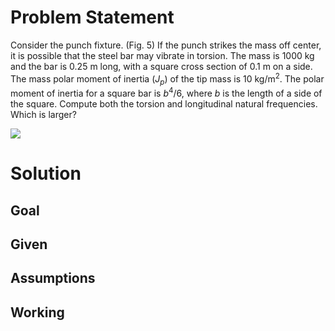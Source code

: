 # Problem Statement

Consider the punch fixture. (Fig. 5) If the punch strikes the mass off center, it is possible that the steel bar may vibrate in torsion. The mass is $1000 \mathrm{~kg}$ and the bar is $0.25 \mathrm{~m}$ long, with a square cross section of $0.1 \mathrm{~m}$ on a side. The mass polar moment of inertia $\left(J_{p}\right)$ of the tip mass is $10 \mathrm{~kg} / \mathrm{m}^{2}$. The polar moment of inertia for a square bar is $b^{4} / 6$, where $b$ is the length of a side of the square. Compute both the torsion and longitudinal natural frequencies. Which is larger?

![](!imgdir/screenshot_cJXxYIpGyr14XOvb.png)

# Solution

## Goal



## Given



## Assumptions



## Working

